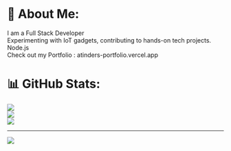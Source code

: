 # 💫 About Me:
I am a Full Stack Developer <br>Experimenting with IoT gadgets, contributing to hands-on tech projects.<br>Node.js<br>Check out my Portfolio : atinders-portfolio.vercel.app

# 📊 GitHub Stats:
![](https://github-readme-stats.vercel.app/api?username=frostic-burn&theme=neon&hide_border=false&include_all_commits=false&count_private=false)<br/>
![](https://nirzak-streak-stats.vercel.app/?user=frostic-burn&theme=neon&hide_border=false)<br/>
![](https://github-readme-stats.vercel.app/api/top-langs/?username=frostic-burn&theme=neon&hide_border=false&include_all_commits=false&count_private=false&layout=compact)

---
[![](https://visitcount.itsvg.in/api?id=frostic-burn&icon=0&color=0)](https://visitcount.itsvg.in)

<!-- Proudly created with GPRM ( https://gprm.itsvg.in ) -->
